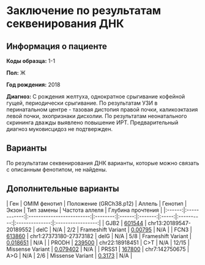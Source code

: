 # Заключение по результатам секвенирования ДНК

## Информация о пациенте

**Коды образца:** 1-1

**Пол:** Ж

**Год рождения:** 2018

**Диагноз:** С рождения желтуха, однократное срыгивание кофейной гущей, периодически срыгивание.
По результатам УЗИ в перинатальном центре - тазовая дистопия правой почки, каликоэктазия левой почки, эхопризнаки дисхолии.
По результатам неонатального скрининга дважды выявлено повышение ИРТ.
Предварительный диагноз муковисцидоз не подтвержден. 

## Варианты

По результатам секвенирования ДНК варианты, которые можно связать с описанным фенотипом, не найдены.

## Дополнительные варианты

| Ген    | OMIM фенотип | Положение (GRCh38.p12) | Аллель | Генотип | Экзон | Тип замены | Частота аллеля | Глубина прочтения |
|:------:|:------------:|:-------------------------:|:--------:|:------:|:-------:|:-----:|:----------:|:--------------:|:-----------------:| 
| GJB2 | [601544](https://omim.org/entry/601544) | chr13:20189547-20189552 | delC | N/A | 2/2 | Frameshift Variant | [0.00795](https://www.ncbi.nlm.nih.gov/snp/rs80338939) | N/A |
| FCN3 | [613860](https://omim.org/entry/613860) | chr1:27373180-27373182 | delG | N/A | 5/8 | Frameshift Variant | [0.018651](https://www.ncbi.nlm.nih.gov/snp/rs532781899) | N/A |
| PRODH | [239500](https://omim.org/entry/239500) | chr22:18918451 | C>T | N/A | 12/15 | Missense Variant | [0.079402](https://www.ncbi.nlm.nih.gov/snp/rs2904552) | N/A |
| PRSS1 | [167800](https://omim.org/entry/167800) | chr7:142750675 | A>G | N/A | 2/6 | Missense Variant | [0.3173](https://www.ncbi.nlm.nih.gov/snp/rs144422014) | N/A |
